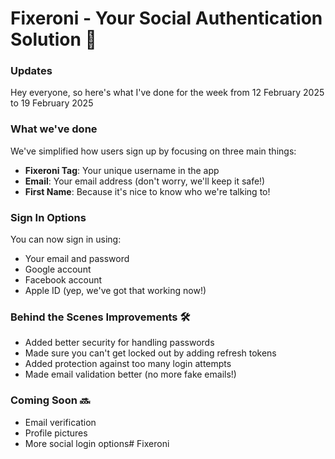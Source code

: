# Fixeroni - Your Social Authentication Solution 🚀

### Updates
Hey everyone, so here's what I've done for the week from 12 February 2025 to 19 February 2025

### What we've done
We've simplified how users sign up by focusing on three main things:
- **Fixeroni Tag**: Your unique username in the app
- **Email**: Your email address (don't worry, we'll keep it safe!)
- **First Name**: Because it's nice to know who we're talking to!

### Sign In Options
You can now sign in using:
- Your email and password
- Google account
- Facebook account
- Apple ID (yep, we've got that working now!)

### Behind the Scenes Improvements 🛠
- Added better security for handling passwords
- Made sure you can't get locked out by adding refresh tokens
- Added protection against too many login attempts
- Made email validation better (no more fake emails!)

### Coming Soon 🔜
- Email verification
- Profile pictures
- More social login options# Fixeroni
